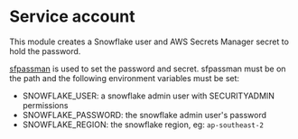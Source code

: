 # Service account

This module creates a Snowflake user and AWS Secrets Manager secret to hold the password.

[sfpassman](https://github.com/tekumara/sfpassman) is used to set the password and secret. sfpassman must be on the path and the following environment variables must be set:

- SNOWFLAKE_USER: a snowflake admin user with SECURITYADMIN permissions
- SNOWFLAKE_PASSWORD: the snowflake admin user's password
- SNOWFLAKE_REGION: the snowflake region, eg: `ap-southeast-2`
